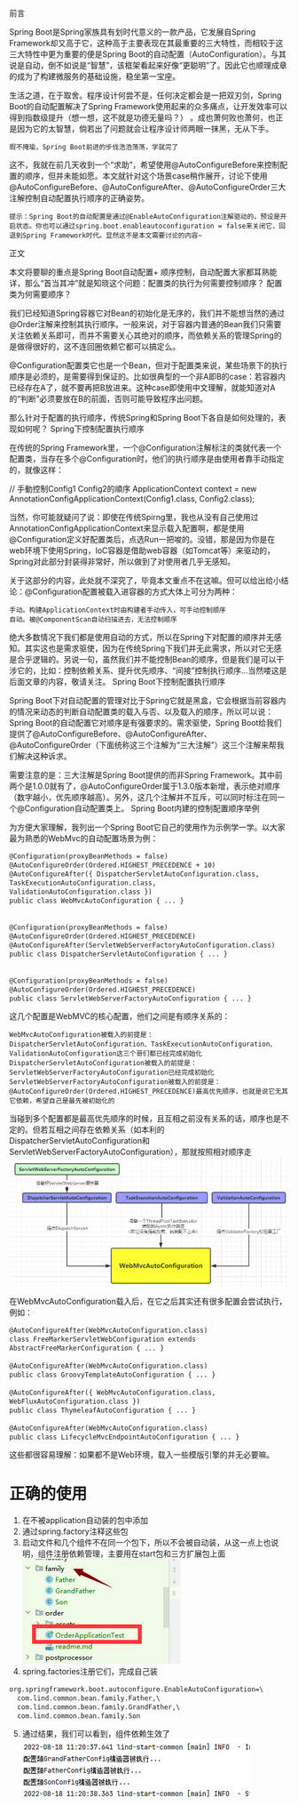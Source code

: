 前言

Spring Boot是Spring家族具有划时代意义的一款产品，它发展自Spring Framework却又高于它，这种高于主要表现在其最重要的三大特性，而相较于这三大特性中更为重要的便是Spring Boot的自动配置（AutoConfiguration）。与其说是自动，倒不如说是“智慧”，该框架看起来好像“更聪明”了。因此它也顺理成章的成为了构建微服务的基础设施，稳坐第一宝座。

生活之道，在于取舍。程序设计何尝不是，任何决定都会是一把双刃剑，Spring Boot的自动配置解决了Spring Framework使用起来的众多痛点，让开发效率可以得到指数级提升（想一想，这不就是功德无量吗？） 。成也萧何败也萧何，也正是因为它的太智慧，倘若出了问题就会让程序设计师两眼一抹黑，无从下手。

    瑕不掩瑜，Spring Boot前进的步伐浩浩荡荡，学就完了

这不，我就在前几天收到一个“求助”，希望使用@AutoConfigureBefore来控制配置的顺序，但并未能如愿。本文就针对这个场景case稍作展开，讨论下使用@AutoConfigureBefore、@AutoConfigureAfter、@AutoConfigureOrder三大注解控制自动配置执行顺序的正确姿势。

    提示：Spring Boot的自动配置是通过@EnableAutoConfiguration注解驱动的，预设是开启状态。你也可以通过spring.boot.enableautoconfiguration = false来关闭它，回退到Spring Framework时代。显然这不是本文需要讨论的内容~

正文

本文将要聊的重点是Spring Boot自动配置+ 顺序控制，自动配置大家都耳熟能详，那么“首当其冲”就是知晓这个问题：配置类的执行为何需要控制顺序？
配置类为何需要顺序？

我们已经知道Spring容器它对Bean的初始化是无序的，我们并不能想当然的通过@Order注解来控制其执行顺序。一般来说，对于容器内普通的Bean我们只需要关注依赖关系即可，而并不需要关心其绝对的顺序，而依赖关系的管理Spring的是做得很好的，这不连回圈依赖它都可以搞定么。

@Configuration配置类它也是一个Bean，但对于配置类来说，某些场景下的执行顺序是必须的，是需要得到保证的。比如很典型的一个非A即B的case：若容器内已经存在A了，就不要再把B放进来。这种case即使用中文理解，就能知道对A的“判断”必须要放在B的前面，否则可能导致程序出问题。

那么针对于配置的执行顺序，传统Spring和Spring Boot下各自是如何处理的，表现如何呢？
Spring下控制配置执行顺序

在传统的Spring Framework里，一个@Configuration注解标注的类就代表一个配置类，当存在多个@Configuration时，他们的执行顺序是由使用者靠手动指定的，就像这样：

// 手動控制Config1 Config2的順序
ApplicationContext context = new AnnotationConfigApplicationContext(Config1.class, Config2.class);



当然，你可能就疑问了说：即使在传统Spirng里，我也从没有自己使用过AnnotationConfigApplicationContext来显示载入配置啊，都是使用@Configuration定义好配置类后，点选Run一把唆的。没错，那是因为你是在web环境下使用Spring，IoC容器是借助web容器（如Tomcat等）来驱动的，Spring对此部分封装得非常好，所以做到了对使用者几乎无感知。

关于这部分的内容，此处就不深究了，毕竟本文重点不在这嘛。但可以给出给小结论：@Configuration配置被载入进容器的方式大体上可分为两种：

    手动。构建ApplicationContext时由构建者手动传入，可手动控制顺序
    自动。被@ComponentScan自动扫描进去，无法控制顺序

绝大多数情况下我们都是使用自动的方式，所以在Spring下对配置的顺序并无感知。其实这也是需求驱使，因为在传统Spring下我们并无此需求，所以对它无感是合乎逻辑的。另说一句，虽然我们并不能控制Bean的顺序，但是我们是可以干涉它的，比如：控制依赖关系、提升优先顺序、“间接”控制执行顺序…当然喽这是后面文章的内容，敬请关注。
Spring Boot下控制配置执行顺序

Spring Boot下对自动配置的管理对比于Spring它就是黑盒，它会根据当前容器内的情况来动态的判断自动配置类的载入与否、以及载入的顺序，所以可以说：Spring Boot的自动配置它对顺序是有强要求的。需求驱使，Spring Boot给我们提供了@AutoConfigureBefore、@AutoConfigureAfter、@AutoConfigureOrder（下面统称这三个注解为“三大注解”）这三个注解来帮我们解决这种诉求。

需要注意的是：三大注解是Spring Boot提供的而非Spring Framework。其中前两个是1.0.0就有了，@AutoConfigureOrder属于1.3.0版本新增，表示绝对顺序（数字越小，优先顺序越高）。另外，这几个注解并不互斥，可以同时标注在同一个@Configuration自动配置类上。
Spring Boot内建的控制配置顺序举例

为方便大家理解，我列出一个Spring Boot它自己的使用作为示例学一学。以大家最为熟悉的WebMvc的自动配置场景为例：
```
@Configuration(proxyBeanMethods = false)
@AutoConfigureOrder(Ordered.HIGHEST_PRECEDENCE + 10)
@AutoConfigureAfter({ DispatcherServletAutoConfiguration.class, TaskExecutionAutoConfiguration.class, ValidationAutoConfiguration.class })
public class WebMvcAutoConfiguration { ... }


@Configuration(proxyBeanMethods = false)
@AutoConfigureOrder(Ordered.HIGHEST_PRECEDENCE)
@AutoConfigureAfter(ServletWebServerFactoryAutoConfiguration.class)
public class DispatcherServletAutoConfiguration { ... }


@Configuration(proxyBeanMethods = false)
@AutoConfigureOrder(Ordered.HIGHEST_PRECEDENCE)
public class ServletWebServerFactoryAutoConfiguration { ... }
```


这几个配置是WebMVC的核心配置，他们之间是有顺序关系的：

    WebMvcAutoConfiguration被载入的前提是：DispatcherServletAutoConfiguration、TaskExecutionAutoConfiguration、ValidationAutoConfiguration这三个哥们都已经完成初始化
    DispatcherServletAutoConfiguration被载入的前提是：ServletWebServerFactoryAutoConfiguration已经完成初始化
    ServletWebServerFactoryAutoConfiguration被载入的前提是：@AutoConfigureOrder(Ordered.HIGHEST_PRECEDENCE)最高优先顺序，也就是说它无其它依赖，希望自己是最先被初始化的

当碰到多个配置都是最高优先顺序的时候，且互相之前没有关系的话，顺序也是不定的。但若互相之间存在依赖关系（如本利的DispatcherServletAutoConfiguration和ServletWebServerFactoryAutoConfiguration），那就按照相对顺序走
![](./assets/readme-1660792026728.png)


在WebMvcAutoConfiguration载入后，在它之后其实还有很多配置会尝试执行，例如：
```
@AutoConfigureAfter(WebMvcAutoConfiguration.class)
class FreeMarkerServletWebConfiguration extends AbstractFreeMarkerConfiguration { ... }

@AutoConfigureAfter(WebMvcAutoConfiguration.class)
public class GroovyTemplateAutoConfiguration { ... }

@AutoConfigureAfter({ WebMvcAutoConfiguration.class, WebFluxAutoConfiguration.class })
public class ThymeleafAutoConfiguration { ... }

@AutoConfigureAfter(WebMvcAutoConfiguration.class)
public class LifecycleMvcEndpointAutoConfiguration { ... }
```
这些都很容易理解：如果都不是Web环境，载入一些模版引擎的并无必要嘛。

# 正确的使用
1. 在不被application自动装的包中添加
2. 通过spring.factory注释这些包
3. 启动文件和几个组件不在同一个包下，所以不会被自动装，从这一点上也说明，组件注册依赖管理，主要用在start包和三方扩展包上面
![](./assets/readme-1660792863743.png)
4. spring.factories注册它们，完成自己装
```
org.springframework.boot.autoconfigure.EnableAutoConfiguration=\
  com.lind.common.bean.family.Father,\
  com.lind.common.bean.family.GrandFather,\
  com.lind.common.bean.family.Son
```
5. 通过结果，我们可以看到，组件依赖生效了
![](./assets/readme-1660792967758.png)

